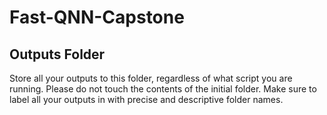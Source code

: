 # Fast-QNN-Capstone
## Outputs Folder

Store all your outputs to this folder, regardless of what script you are running. Please do not touch the contents of the initial folder. Make sure to label all your outputs in with precise and descriptive folder names.